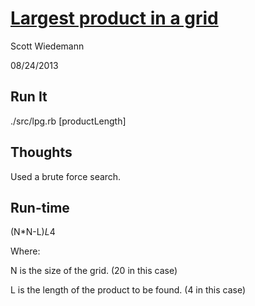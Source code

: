[Largest product in a grid](http://projecteuler.net/problem=11)
====================
Scott Wiedemann

08/24/2013

Run It
------
./src/lpg.rb [productLength]

Thoughts
--------
Used a brute force search.

Run-time
--------
(N*N-L)*L*4

Where:

N is the size of the grid.  (20 in this case)

L is the length of the product to be found. (4 in this case)
